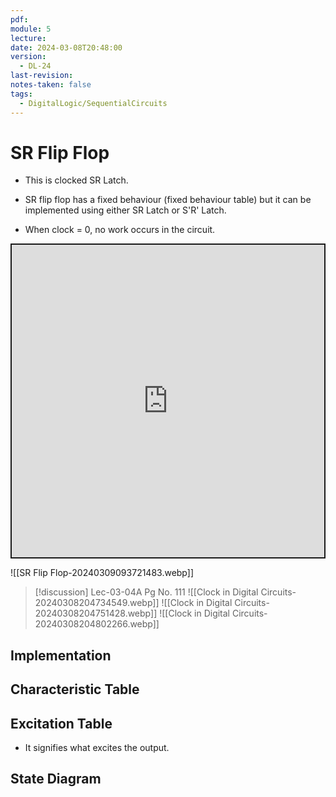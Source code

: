 ```yaml
---
pdf: 
module: 5
lecture: 
date: 2024-03-08T20:48:00
version:
  - DL-24
last-revision: 
notes-taken: false
tags:
  - DigitalLogic/SequentialCircuits
---
```

# SR Flip Flop

- This is clocked SR Latch.

- SR flip flop has a fixed behaviour (fixed behaviour table) but it can be implemented using either SR Latch or S'R' Latch.
- When clock = 0, no work occurs in the circuit.

<iframe src="https://circuitverse.org/simulator/embed/sr-flip-flop-4bf348cd-480f-4a28-a8a7-5bf44123885a?theme=default&display_title=false&clock_time=false&fullscreen=true&zoom_in_out=true" style="border-width:; border-style: solid; border-color:;" name="myiframe" id="projectPreview" scrolling="no" frameborder="1" marginheight="0px" marginwidth="0px" height="500" width="500" allowFullScreen></iframe>

![[SR Flip Flop-20240309093721483.webp]]


> [!discussion] 
> Lec-03-04A Pg No. 111
> ![[Clock in Digital Circuits-20240308204734549.webp]]
> ![[Clock in Digital Circuits-20240308204751428.webp]]
> ![[Clock in Digital Circuits-20240308204802266.webp]]



## Implementation


## Characteristic Table



## Excitation Table
- It signifies what excites the output.

## State Diagram



